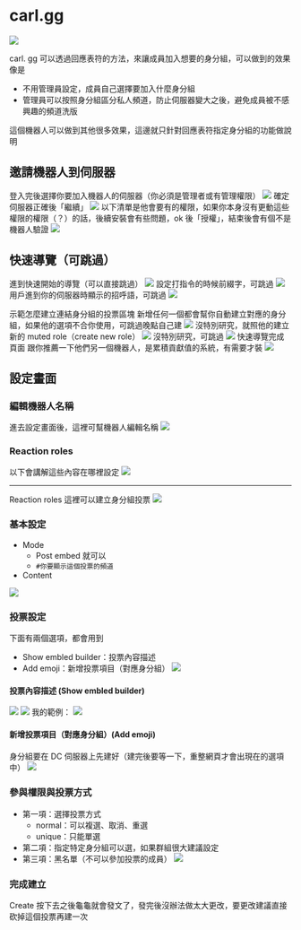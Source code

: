 # carl.gg
![](https://i.imgur.com/MoCy4wt.png)

carl. gg 可以透過回應表符的方法，來讓成員加入想要的身分組，可以做到的效果像是
- 不用管理員設定，成員自己選擇要加入什麼身分組
- 管理員可以按照身分組區分私人頻道，防止伺服器變大之後，避免成員被不感興趣的頻道洗版

這個機器人可以做到其他很多效果，這邊就只針對回應表符指定身分組的功能做說明

## 邀請機器人到伺服器
登入完後選擇你要加入機器人的伺服器（你必須是管理者或有管理權限）
![](https://i.imgur.com/XpHhGlB.png)
確定伺服器正確後「繼續」
![](https://i.imgur.com/RVKzwH2.png)
以下清單是他會要有的權限，如果你本身沒有更動這些權限的權限（？）的話，後續安裝會有些問題，ok 後「授權」，結束後會有個不是機器人驗證
![](https://i.imgur.com/V9jgFmV.png)
## 快速導覽（可跳過）
進到快速開始的導覽（可以直接跳過）
![](https://i.imgur.com/PlpWqic.png)
設定打指令的時候前綴字，可跳過
![](https://i.imgur.com/FsBpaP8.png)
用戶進到你的伺服器時顯示的招呼語，可跳過
![](https://i.imgur.com/yfG862R.png)

示範怎麼建立連結身分組的投票區塊
新增任何一個都會幫你自動建立對應的身分組，如果他的選項不合你使用，可跳過晚點自己建
![](https://i.imgur.com/1IkVCBX.png)
沒特別研究，就照他的建立新的 muted role（create new role）
![](https://i.imgur.com/9fZ1HJQ.png)
沒特別研究，可跳過
![](https://i.imgur.com/AplUMBx.png)
快速導覽完成頁面
跟你推薦一下他們另一個機器人，是累積貢獻值的系統，有需要才裝
![](https://i.imgur.com/3Pp1vZa.png)
## 設定畫面
### 編輯機器人名稱
進去設定畫面後，這裡可幫機器人編輯名稱
![](https://i.imgur.com/lnKzmIN.png)
### Reaction roles
以下會講解這些內容在哪裡設定
![](https://i.imgur.com/k4e009Q.png)

---

Reaction roles 這裡可以建立身分組投票
![](https://i.imgur.com/NIOGAIN.png)

### 基本設定
- Mode
	- Post embed 就可以
	- `#你要顯示這個投票的頻道`
- Content

![](https://i.imgur.com/SPKxd01.png)

### 投票設定


下面有兩個選項，都會用到
- Show embled builder：投票內容描述
- Add emoji：新增投票項目（對應身分組）
![](https://i.imgur.com/SKW9Zzb.png)

#### 投票內容描述 (Show embled builder)
![](https://i.imgur.com/k4e009Q.png)
![](https://i.imgur.com/qtaifH2.png)
我的範例：
![](https://i.imgur.com/yNx7xXo.png)

#### 新增投票項目（對應身分組）(Add emoji)
身分組要在 DC 伺服器上先建好（建完後要等一下，重整網頁才會出現在的選項中）
![](https://i.imgur.com/1OTF2lE.png)

### 參與權限與投票方式
- 第一項：選擇投票方式
	- normal：可以複選、取消、重選
	- unique：只能單選
- 第二項：指定特定身分組可以選，如果群組很大建議設定
- 第三項：黑名單（不可以參加投票的成員）
![](https://i.imgur.com/IBidXcc.png)

### 完成建立
Create 按下去之後龜龜就會發文了，發完後沒辦法做太大更改，要更改建議直接砍掉這個投票再建一次